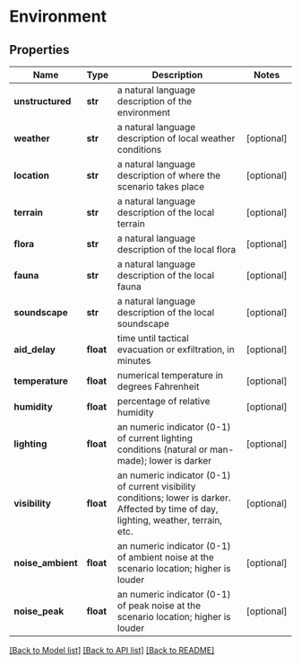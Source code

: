 # Environment

## Properties
Name | Type | Description | Notes
------------ | ------------- | ------------- | -------------
**unstructured** | **str** | a natural language description of the environment | 
**weather** | **str** | a natural language description of local weather conditions | [optional] 
**location** | **str** | a natural language description of where the scenario takes place | [optional] 
**terrain** | **str** | a natural language description of the local terrain | [optional] 
**flora** | **str** | a natural language description of the local flora | [optional] 
**fauna** | **str** | a natural language description of the local fauna | [optional] 
**soundscape** | **str** | a natural language description of the local soundscape | [optional] 
**aid_delay** | **float** | time until tactical evacuation or exfiltration, in minutes | [optional] 
**temperature** | **float** | numerical temperature in degrees Fahrenheit | [optional] 
**humidity** | **float** | percentage of relative humidity | [optional] 
**lighting** | **float** | an numeric indicator (0-1) of current lighting conditions (natural or man-made); lower is darker | [optional] 
**visibility** | **float** | an numeric indicator (0-1) of current visibility conditions; lower is darker. Affected by time of day, lighting, weather, terrain, etc. | [optional] 
**noise_ambient** | **float** | an numeric indicator (0-1) of ambient noise at the scenario location; higher is louder | [optional] 
**noise_peak** | **float** | an numeric indicator (0-1) of peak noise at the scenario location; higher is louder | [optional] 

[[Back to Model list]](../README.md#documentation-for-models) [[Back to API list]](../README.md#documentation-for-api-endpoints) [[Back to README]](../README.md)

